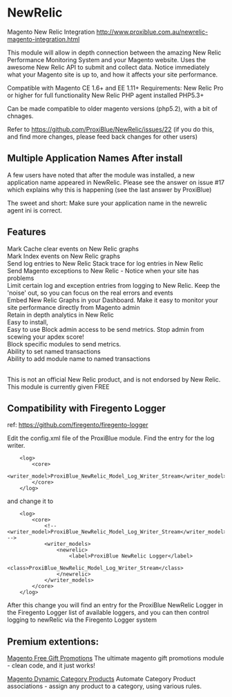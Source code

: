 NewRelic
========

Magento New Relic Integration
http://www.proxiblue.com.au/newrelic-magento-integration.html

This module will allow in depth connection between the amazing New Relic Performance Monitoring System and your Magento website. 
Uses the awesome New Relic API to submit and collect data.
Notice immediately what your Magento site is up to, and how it affects your site performance.

Compatible with Magento CE 1.6+ and EE 1.11+
Requirements:
New Relic Pro or higher for full functionality
New Relic PHP agent installed
PHP5.3+

Can be made compatible to older magento versions (php5.2), with a bit of chnages.

Refer to https://github.com/ProxiBlue/NewRelic/issues/22 (if you do this, and find more changes, please feed back changes for other users)

Multiple Application Names After install
----------------------------------------

A few users have noted that after the module was installed, a new application name appeared in NewRelic.
Please see the answer on issue #17 which explains why this is happening (see the last answer by ProxiBlue)

The sweet and short: Make sure your application name in the newrelic agent ini is correct.


Features
--------
Mark Cache clear events on New Relic graphs <br/>
Mark Index events on New Relic graphs <br/>
Send log entries to New Relic Stack trace for log entries in New Relic <br/>
Send Magento exceptions to New Relic - Notice when your site has problems <br/>
Limit certain log and exception entries from logging to New Relic. Keep the 'noise' out, so you can focus on the real errors and events <br/>
Embed New Relic Graphs in your Dashboard. Make it easy to monitor your site performance directly from Magento admin <br/>
Retain in depth analytics in New Relic <br/>
Easy to install, <br/>
Easy to use Block admin access to be send metrics. Stop admin from scewing your apdex score! <br/>
Block specific modules to send metrics. <br/>
Ability to set named transactions <br/>
Ability to add module name to named transactions</br>
<br/>

This is not an official New Relic product, and is not endorsed by New Relic. This module is currently given FREE
</br>

Compatibility with Firegento Logger
------------------------------------
ref: https://github.com/firegento/firegento-logger

Edit the config.xml file of the ProxiBlue module.
Find the entry for the log writer.

        <log>
            <core>
                <writer_model>ProxiBlue_NewRelic_Model_Log_Writer_Stream</writer_model>
            </core>
        </log>

and change it to 

        <log>
            <core>
                <!-- <writer_model>ProxiBlue_NewRelic_Model_Log_Writer_Stream</writer_model> -->
                <writer_models>
                    <newrelic>
                        <label>ProxiBlue NewRelic Logger</label>
                        <class>ProxiBlue_NewRelic_Model_Log_Writer_Stream</class>
                    </newrelic>
                </writer_models>
            </core>
        </log>
        
After this change you will find an entry for the ProxiBlue NewRelic Logger in the Firegento Logger list of available loggers, and you can then control logging to newRelic via the Firegento Logger system


Premium extentions:
----------------------
[Magento Free Gift Promotions](http://www.proxiblue.com.au/magento-gift-promotions.html "Magento Free Gift Promotions")
The ultimate magento gift promotions module - clean code, and it just works!

[Magento Dynamic Category Products](http://www.proxiblue.com.au/magento-dynamic-category-products.html "Magento Dynamic Category Products")
Automate Category Product associations - assign any product to a category, using various rules.


